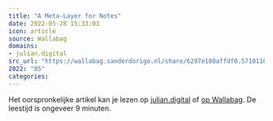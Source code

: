 ```yaml
---
title: "A Meta-Layer for Notes"
date: 2022-05-28 15:33:03
icon: article
source: Wallabag
domains:
- julian.digital
src_url: "https://wallabag.sanderdorigo.nl/share/6297e180affdf0.57101100"
2022: "05"
categories:
---
```

Het oorspronkelijke artikel kan je lezen op [julian.digital](https://julian.digital/2020/09/04/a-meta-layer-for-notes/) of [op Wallabag](https://wallabag.sanderdorigo.nl/share/6297e180affdf0.57101100). De leestijd is ongeveer 9 minuten.